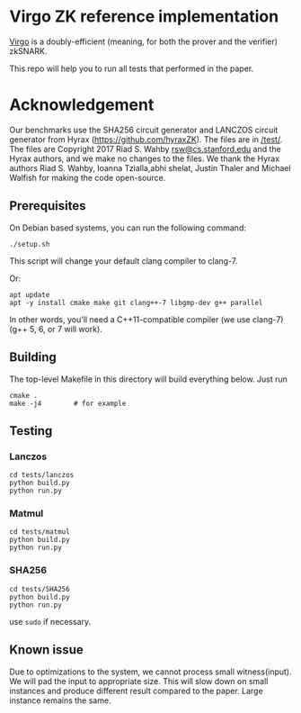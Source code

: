 # Virgo ZK reference implementation

[Virgo](https://eprint.iacr.org/2019/1482) is a doubly-efficient (meaning,
for both the prover and the verifier) zkSNARK.

This repo will help you to run all tests that performed in the paper.

# Acknowledgement

Our benchmarks use the SHA256 circuit generator and LANCZOS circuit generator from Hyrax (https://github.com/hyraxZK). The files are in [/test/](https://github.com/sunblaze-ucb/Virgo/blob/master/tests/). The files are Copyright 2017 Riad S. Wahby rsw@cs.stanford.edu and the Hyrax authors, and we make no changes to the files. We thank the Hyrax authors Riad S. Wahby, Ioanna Tzialla,abhi shelat, Justin Thaler and Michael Walfish for making the code open-source.


## Prerequisites ##

On Debian based systems, you can run the following command:

    ./setup.sh
    
This script will change your default clang compiler to clang-7.

Or:

    apt update
    apt -y install cmake make git clang++-7 libgmp-dev g++ parallel

In other words, you'll need a C++11-compatible compiler (we use clang-7) (g++ 5, 6, or 7 will work).

## Building ##

The top-level Makefile in this directory will build everything below. Just run

    cmake .
    make -j4        # for example

## Testing ##
### Lanczos
    cd tests/lanczos
    python build.py
    python run.py

### Matmul
    cd tests/matmul
    python build.py
    python run.py

### SHA256
    cd tests/SHA256
    python build.py
    python run.py

use `sudo` if necessary.

## Known issue

Due to optimizations to the system, we cannot process small witness(input). We will pad the input to appropriate size. This will slow down on small instances and produce different result compared to the paper. Large instance remains the same.
